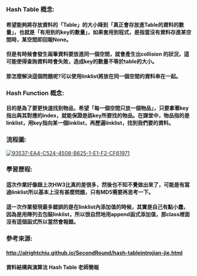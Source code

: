 ### Hash Table 概念:

#### 希望能夠將存放資料的「Table」的大小降到「真正會存放進Table的資料的數量」，也就是「有用到的key的數量」，如果套用到程式，是指當沒有資料存進某空間時，某空間即回報None。
#### 但是有時候會發生兩筆資料要放進同一個空間，就會產生出collision 的狀況，這可能使得查詢資料時會失敗，造成key的數量不等於table的大小。
#### 那怎麼解決這個問題呢?可以使用linklist將放在同一個空間的資料串在一起。

### Hash Function 概念:

#### 目的是為了要更快速找到物品，希望「每一個空間只放一個物品」，只要拿著key指出與其對應的index，就能保證是該key所要找的物品。在課堂中，物品指的是linklist，用key指向某一個linklist，再歷遍linklist，找到我們要的資料。

### 流程圖:
<a href="https://ibb.co/5nkVtyM"><img src="https://i.ibb.co/F0XtNMx/93537-EA4-C524-4508-B625-1-E1-F2-CF61971.jpg" alt="93537-EA4-C524-4508-B625-1-E1-F2-CF61971" border="0"></a>

### 學習歷程:
#### 這次作業好像跟上次HW3比真的差很多，然後也不知不覺做出來了，可能是有寫過linklist所以基本上沒有甚麼問題，只有MD5需要再思考一下。
#### 這一次作業發現最多錯誤的是在linklist內添加值的時候，其實是自己有點小蠢，因為是用陣列去包裝linklist，所以很自然地用append函式添加值，那class裡面沒有這個函式所以當然會報錯。

### 參考來源:
#### http://alrightchiu.github.io/SecondRound/hash-tableintrojian-jie.html
#### 資料結構與演算法 Hash Table 老師簡報 
